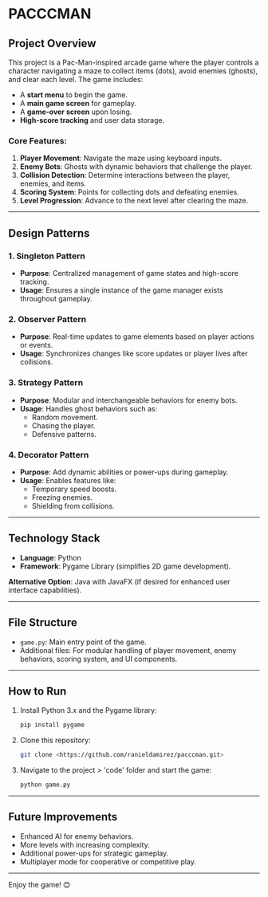 # PACCCMAN 

## Project Overview

This project is a Pac-Man-inspired arcade game where the player controls a character navigating a maze to collect items (dots), avoid enemies (ghosts), and clear each level. The game includes:

- A **start menu** to begin the game.
- A **main game screen** for gameplay.
- A **game-over screen** upon losing.
- **High-score tracking** and user data storage.

### Core Features:
1. **Player Movement**: Navigate the maze using keyboard inputs.
2. **Enemy Bots**: Ghosts with dynamic behaviors that challenge the player.
3. **Collision Detection**: Determine interactions between the player, enemies, and items.
4. **Scoring System**: Points for collecting dots and defeating enemies.
5. **Level Progression**: Advance to the next level after clearing the maze.

---

## Design Patterns

### 1. **Singleton Pattern**
- **Purpose**: Centralized management of game states and high-score tracking.
- **Usage**: Ensures a single instance of the game manager exists throughout gameplay.

### 2. **Observer Pattern**
- **Purpose**: Real-time updates to game elements based on player actions or events.
- **Usage**: Synchronizes changes like score updates or player lives after collisions.

### 3. **Strategy Pattern**
- **Purpose**: Modular and interchangeable behaviors for enemy bots.
- **Usage**: Handles ghost behaviors such as:
  - Random movement.
  - Chasing the player.
  - Defensive patterns.

### 4. **Decorator Pattern**
- **Purpose**: Add dynamic abilities or power-ups during gameplay.
- **Usage**: Enables features like:
  - Temporary speed boosts.
  - Freezing enemies.
  - Shielding from collisions.

---

## Technology Stack

- **Language**: Python
- **Framework**: Pygame Library (simplifies 2D game development).

**Alternative Option**: Java with JavaFX (if desired for enhanced user interface capabilities).

---

## File Structure

- `game.py`: Main entry point of the game.
- Additional files: For modular handling of player movement, enemy behaviors, scoring system, and UI components.

---

## How to Run

1. Install Python 3.x and the Pygame library:
   ```bash
   pip install pygame
   ```
2. Clone this repository:
   ```bash
   git clone <https://github.com/ranieldamirez/pacccman.git>
   ```
3. Navigate to the project > 'code' folder and start the game:
   ```bash
   python game.py
   ```

---

## Future Improvements

- Enhanced AI for enemy behaviors.
- More levels with increasing complexity.
- Additional power-ups for strategic gameplay.
- Multiplayer mode for cooperative or competitive play.

--- 

Enjoy the game! 😊
